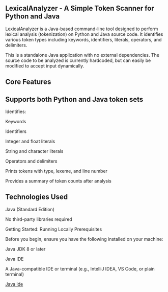## LexicalAnalyzer - A Simple Token Scanner for Python and Java 

LexicalAnalyzer is a Java-based command-line tool designed to perform lexical analysis (tokenization) on Python and Java source code. It identifies various token types including keywords, identifiers, literals, operators, and delimiters.

This is a standalone Java application with no external dependencies. The source code to be analyzed is currently hardcoded, but can easily be modified to accept input dynamically.

##  Core Features 

## Supports both Python and Java token sets

Identifies:

Keywords

Identifiers

Integer and float literals

String and character literals

Operators and delimiters

Prints tokens with type, lexeme, and line number

Provides a summary of token counts after analysis

## Technologies Used

Java (Standard Edition)

No third-party libraries required

Getting Started: Running Locally
Prerequisites

Before you begin, ensure you have the following installed on your machine:

Java JDK 8 or later

Java IDE

A Java-compatible IDE or terminal (e.g., IntelliJ IDEA, VS Code, or plain terminal)

[Java ide](https://www.jetbrains.com/idea/)
